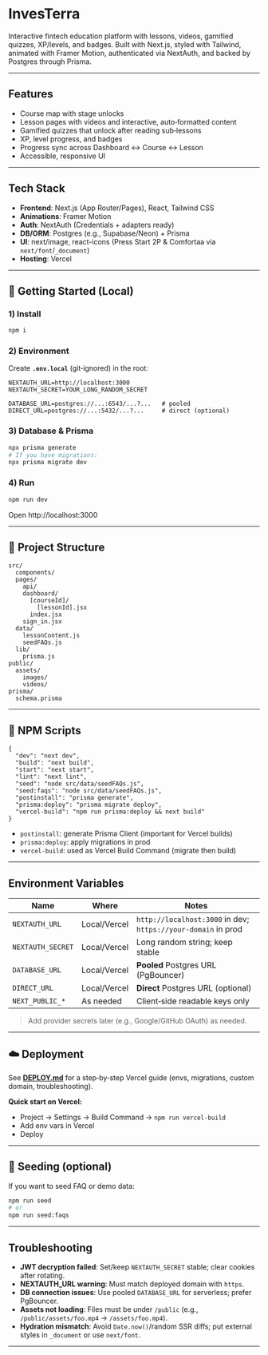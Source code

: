 # InvesTerra

Interactive fintech education platform with lessons, videos, gamified quizzes, XP/levels, and badges. Built with Next.js, styled with Tailwind, animated with Framer Motion, authenticated via NextAuth, and backed by Postgres through Prisma.

---

## Features

- Course map with stage unlocks
- Lesson pages with videos and interactive, auto‑formatted content
- Gamified quizzes that unlock after reading sub‑lessons
- XP, level progress, and badges
- Progress sync across Dashboard ↔ Course ↔ Lesson
- Accessible, responsive UI

---

## Tech Stack

- **Frontend**: Next.js (App Router/Pages), React, Tailwind CSS
- **Animations**: Framer Motion
- **Auth**: NextAuth (Credentials + adapters ready)
- **DB/ORM**: Postgres (e.g., Supabase/Neon) + Prisma
- **UI**: next/image, react-icons (Press Start 2P & Comfortaa via `next/font`/`_document`)
- **Hosting**: Vercel

---

## 🚀 Getting Started (Local)

### 1) Install
```bash
npm i
```

### 2) Environment
Create **`.env.local`** (git‑ignored) in the root:

```env
NEXTAUTH_URL=http://localhost:3000
NEXTAUTH_SECRET=YOUR_LONG_RANDOM_SECRET

DATABASE_URL=postgres://...:6543/...?...   # pooled
DIRECT_URL=postgres://...:5432/...?...     # direct (optional)
```

### 3) Database & Prisma
```bash
npx prisma generate
# If you have migrations:
npx prisma migrate dev
```

### 4) Run
```bash
npm run dev
```

Open http://localhost:3000

---

## 📁 Project Structure

```
src/
  components/
  pages/
    api/
    dashboard/
      [courseId]/
        [lessonId].jsx
      index.jsx
    sign_in.jsx
  data/
    lessonContent.js
    seedFAQs.js
  lib/
    prisma.js
public/
  assets/
    images/
    videos/
prisma/
  schema.prisma
```

---

## 🔧 NPM Scripts

```jsonc
{
  "dev": "next dev",
  "build": "next build",
  "start": "next start",
  "lint": "next lint",
  "seed": "node src/data/seedFAQs.js",
  "seed:faqs": "node src/data/seedFAQs.js",
  "postinstall": "prisma generate",
  "prisma:deploy": "prisma migrate deploy",
  "vercel-build": "npm run prisma:deploy && next build"
}
```

- `postinstall`: generate Prisma Client (important for Vercel builds)
- `prisma:deploy`: apply migrations in prod
- `vercel-build`: used as Vercel Build Command (migrate then build)

---

##  Environment Variables

| Name | Where | Notes |
|------|------|-------|
| `NEXTAUTH_URL` | Local/Vercel | `http://localhost:3000` in dev; `https://your-domain` in prod |
| `NEXTAUTH_SECRET` | Local/Vercel | Long random string; keep stable |
| `DATABASE_URL` | Local/Vercel | **Pooled** Postgres URL (PgBouncer) |
| `DIRECT_URL` | Local/Vercel | **Direct** Postgres URL (optional) |
| `NEXT_PUBLIC_*` | As needed | Client‑side readable keys only |

> Add provider secrets later (e.g., Google/GitHub OAuth) as needed.

---

## ☁️ Deployment

See **[DEPLOY.md](./DEPLOY.md)** for a step‑by‑step Vercel guide (envs, migrations, custom domain, troubleshooting).

**Quick start on Vercel:**
- Project → Settings → Build Command → `npm run vercel-build`
- Add env vars in Vercel
- Deploy

---

## 🧪 Seeding (optional)

If you want to seed FAQ or demo data:
```bash
npm run seed
# or
npm run seed:faqs
```

---

## Troubleshooting

- **JWT decryption failed**: Set/keep `NEXTAUTH_SECRET` stable; clear cookies after rotating.
- **NEXTAUTH_URL warning**: Must match deployed domain with `https`.
- **DB connection issues**: Use pooled `DATABASE_URL` for serverless; prefer PgBouncer.
- **Assets not loading**: Files must be under `/public` (e.g., `/public/assets/foo.mp4` → `/assets/foo.mp4`).
- **Hydration mismatch**: Avoid `Date.now()`/random SSR diffs; put external styles in `_document` or use `next/font`.

---

